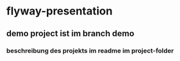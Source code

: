 # flyway-presentation 

## demo project ist im branch demo

### beschreibung des projekts im readme im project-folder
